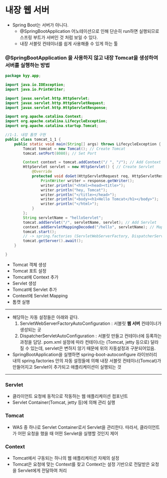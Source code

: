 # 내장 웹 서버

- Spring Boot는 서버가 아니다.
    - @SpringBootApplication 어노테이션으로 인해 단순히 run하면 실행되므로 스프링 부트가 서버인 것 처럼 보일 수 있다.
    - 내장 서블릿 컨테이너를 쉽게 사용해줄 수 있게 하는 툴

### @SpringBootApplication 을 사용하지 않고 내장 Tomcat을 생성하여 서버를 실행하는 방법

```java
package kyy.app;

import java.io.IOException;
import java.io.PrintWriter;

import javax.servlet.http.HttpServlet;
import javax.servlet.http.HttpServletRequest;
import javax.servlet.http.HttpServletResponse;

import org.apache.catalina.Context;
import org.apache.catalina.LifecycleException;
import org.apache.catalina.startup.Tomcat;

//1-1. 내장 톰캣 구현
public class tomcat_1_1 {
    public static void main(String[] args) throws LifecycleException {
        Tomcat tomcat = new Tomcat(); // Create Tomcat
        tomcat.setPort(8080); // Set Port

        Context context = tomcat.addContext("/ ", "/"); // Add Context
        HttpServlet servlet = new HttpServlet() { // Create Servlet
            @Override
            protected void doGet(HttpServletRequest req, HttpServletResponse response) throws IOException {
                PrintWriter writer = response.getWriter();
                writer.println("<html><head><title>");
                writer.println("hey, Tomcat");
                writer.println("</title></head>");
                writer.println("<body><h1>Hello Tomcat</h1></body>");
                writer.println("</html>");
            }
        };
        String servletName = "helloServlet";
        tomcat.addServlet("/", servletName, servlet); // Add Servlet
        context.addServletMappingDecoded("/hello", servletName); // Mapping Servlet to Context
        tomcat.start();
        // -> spring.factories (ServletWebServerFactory, DispatcherServlet)
        tomcat.getServer().await();
    }

}
```

- Tomcat 객체 생성
- Tomcat 포트 설정
- Tomcat에 Context 추가
- Servlet 생성
- Tomcat에 Servlet 추가
- Context에 Servlet Mapping
- 톰캣 실행

---

- 해당하는 자동 설정들은 아래와 같다.
    1. ServletWebServerFactoryAutoConfiguration : 서블릿 **웹 서버** 컨테이너가 생성되는 곳
    2. DispatcherServletAutoConfiguration : 서블릿 만들고 컨테이너에 등록하는 과정을 담당.
    pom.xml 설정에 따라 컨테이너는 (Tomcat, jetty 등으로) 달라질 수 있는데, servlet은 변하지 않기 때문에 위의 자동설정과 구분되어있음. 
- SpringBootApplication을 실행하면 spring-boot-autoconfigure 라이브러리 내의 spring.factories 안의 자동 설정들에 의해 내장 서블릿 컨테이너(Tomcat)가 만들어지고 Servlet이 추가되고 애플리케이션이 실행되는 것

---

### Servlet

- 클라이언트 요청에 동적으로 작동하는 웹 애플리케이션 컴포넌트
- Servlet Container(Tomcat, jetty 등)에 의해 관리 실행

### Tomcat

- WAS 중 하나로 Servlet Container로서 Servlet을 관리한다.
따라서, 클라이언트가 어떤 요청을 했을 때 어떤 Servlet을 실행할 것인지 제어

### Context

- Tomcat에서 구동되는 하나의 웹 애플리케이션 자체의 설정
- Tomcat은 요청에 맞는 Context를 찾고
Context는 설정 기반으로 전달받은 요청을 Servlet에게 전달하여 처리

